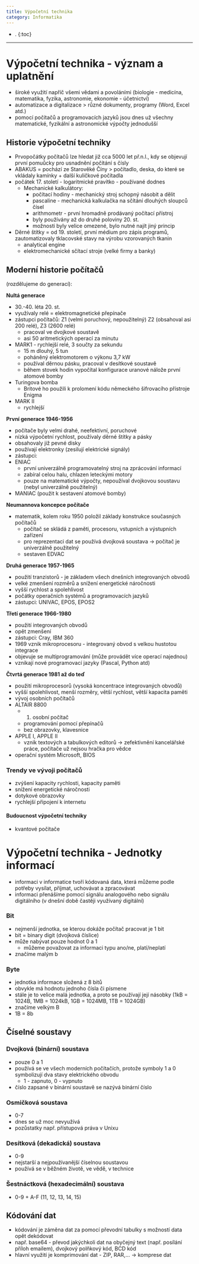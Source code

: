 ```yaml
---
title: Výpočetní technika 
category: Informatika
---
```


- .
{:toc}
---

# Výpočetní technika - význam a uplatnění

- široké využití napříč všemi vědami a povoláními (biologie - medicína, matematika, fyzika, astronomie, ekonomie - účetnictví)
- automatizace a digitalizace > různé dokumenty, programy (Word, Excel atd.)
- pomocí počítačů a programovacích jazyků jsou dnes už všechny matematické, fyzikální a astronomické výpočty jednodušší

## Historie výpočetní techniky
- Prvopočátky počítačů lze hledat již cca 5000 let př.n.l., kdy se objevují první pomuůcky pro usnadnění počítání s čísly
- ABAKUS = pochází ze Starověké Číny > počítadlo, deska, do které se vkládaly kamínky + další kuličkové počítadla
- počátek 17. století - logaritmické pravítko - používané dodnes
  - Mechanické kalkulátory:
    - počítací hodiny - mechanický stroj schopný násobit a dělit
    - pascaline - mechanická kalkulačka na sčítání dlouhých sloupců čísel 
    - arithmometr - první hromadně prodávaný počítací přístroj
    - byly používány až do druhé poloviny 20. st.
    - možnosti byly velice omezené, bylo nutné najít jiný princip
- Děrné štítky = od 19. století, první médium pro zápis programů, zautomatizovaly tklacovské stavy na výrobu vzorovaných tkanin
  - analytical engine
  - elektromechanické sčítací stroje (velké firmy a banky)

## Moderní historie počítačů
(rozdělujeme do generací):

**Nultá generace**
- 30.-40. léta 20. st. 
- využívaly relé = elektromagnetické přepínače
- zástupci počítačů: Z1 (velmi poruchový, nepoužitelný)
 Z2 (obsahoval asi 200 relé), Z3 (2600 relé)
    - pracoval ve dvojkové soustavě
    - asi 50 aritmetických operací za minutu   
- MARK1 - rychlejší relé, 3 součty za sekundu
    - 15 m dlouhý, 5 tun
    - poháněný elektromotorem o výkonu 3,7 kW
    - používal děrnou pásku, pracoval v desítkové soustavě
    - během stovek hodin vypočítal konfigurace uranové nálože první atomové bomby
- Turingova bomba
    - Britové ho použili k prolomení kódu německého šifrovacího přístroje Enigma
- MARK II
    - rychlejší

**První generace 1946-1956**
- počítače byly velmi drahé, neefektivní, poruchové
- nízká výpočetní rychlost, používaly děrné štítky a pásky
- obsahovaly již pevné disky
- používají elektronky (zesilují elektrické signály)
- zástupci: 
- ENIAC
    - první univerzálně programovatelný stroj na zprácování informací
    - zabíral celou halu, chlazen leteckými motory
    - pouze na matematické výpočty, nepoužíval dvojkovou soustavu (nebyl univerzálně použitelný)
- MANIAC (použit k sestavení atomové bomby)

**Neumannova koncepce počítače**
  - matematik, kolem roku 1950 položil základy konstrukce současných počítačů
    - počítač se skládá z paměti, procesoru, vstupních a výstupních zařízení
    - pro reprezentaci dat se používá dvojková soustava -> počítač je univerzálně použitelný
    - sestaven EDVAC

**Druhá generace 1957-1965**
- použití tranzistorů - je základem všech dnešních integrovaných obvodů
- velké zmenšení rozměrů a snížení energetické náročnosti
- vyšší rychlost a spolehlivost
- počátky operačních systémů a programovacích jazyků
- zástupci: UNIVAC, EPOS, EPOS2

**Třetí generace 1966-1980**
- použití integrovaných obvodů
- opět zmenšení
- zástupci: Cray, IBM 360
- 1969 vznik mikroprocesoru - integrovaný obvod s velkou hustotou integrace
- objevuje se multiprogramování (může provádět více operací najednou)
- vznikají nové programovací jazyky (Pascal, Python atd)

**Čtvrtá generace 1981 až do teď**
- použití mikroprocesorů (vysoká koncentrace integrovaných obvodů)
- vyšší spolehlivost, menší rozměry, větší rychlost, větší kapacita paměti
- vývoj osobních počítačů
- ALTAIR 8800 
    - 1. osobní počítač
    - programování pomocí přepínačů
    - bez obrazovky, klavesnice
- APPLE I, APPLE II
    - vznik textových a tabulkových editorů -> zefektivnění kancelářské práce, počítače už nejsou hračka pro vědce
- operační systém Microsoft, BIOS

### Trendy ve vývoji počítačů
- zvýšení kapacity rychlosti, kapacity paměti
- snížení energetické náročnosti
- dotykové obrazovky
- rychlejší připojení k internetu

#### Budoucnost výpočetní techniky
- kvantové počítače


# Výpočetní technika - Jednotky informací
- informaci v informatice tvoří kódovaná data, která můžeme podle potřeby vysílat, příjmat, uchovávat a zpracovávat
- informaci přenášíme pomocí signálu analogového nebo signálu digitálního (v dnešní době častěji využívaný digitální)

### Bit
- nejmenší jednotka, se kterou dokáže počítač pracovat je 1 bit
- bit = binary digit (dvojková číslice)
- může nabývat pouze hodnot 0 a 1 
    - můžeme považovat za informaci typu ano/ne, platí/neplatí
- značíme malým b

### Byte
- jednotka informace složená z 8 bitů
- obvykle má hodnotu jednoho čísla či písmene
- stále je to velice malá jednotka, a proto se používají její násobky (1kB = 1024B, 1MB = 1024kB, 1GB = 1024MB, 1TB = 1024GB)
- značíme velkým B
- 1B = 8b

## Číselné soustavy

### Dvojková (binární) soustava
- pouze 0 a 1
- používá se ve všech moderních počítačích, protože symboly 1 a 0 symbolizují dva stavy elektrického obvodu
    - 1 - zapnuto, 0 - vypnuto
- číslo zapsané v binární soustavě se nazývá binární číslo

### Osmičková soustava
- 0-7
- dnes se už moc nevyužívá
- pozůstatky např. přístupová práva v Unixu

### Desítková (dekadická) soustava
- 0-9
- nejstarší a nejpoužívanější číselnou soustavou
- používá se v běžném životě, ve vědě, v technice

### Šestnáctková (hexadecimální) soustava
- 0-9 + A-F (11, 12, 13, 14, 15)

## Kódování dat
- kódování je záměna dat za pomocí převodní tabulky s možností data opět dekódovat
- např. base64 - převod jakýchkoli dat na obyčejný text (např. posílání příloh emailem), dvojkový polňkový kód, BCD kód
- hlavní využití je komprimování dat - ZIP, RAR,... -> komprese dat
